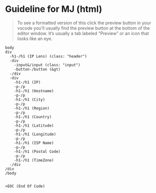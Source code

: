 # Guideline for MJ (html)

> To see a formatted version of this click the preview button in your vscode you’ll usually find the preview button at the bottom of the editor window. It’s usually a tab labeled “Preview” or an icon that looks like an eye.

```
body
div
  -h1-/h1 (IP Lens) (class: "header")
  -div
    -input&/input (class: "input")
    -button-/button (&gt)
  -/div
  -div
    -h1-/h1 (IP)
    -p-/p
    -h1-/h1 (Hostname)
    -p-/p
    -h1-/h1 (City)
    -p-/p
    -h1-/h1 (Region)
    -p-/p
    -h1-/h1 (Country)
    -p-/p
    -h1-/h1 (Latitude)
    -p-/p
    -h1-/h1 (Longitude)
    -p-/p
    -h1-/h1 (ISP Name)
    -p-/p
    -h1-/h1 (Postal Code)
    -p-/p
    -h1-/h1 (TimeZone)
  -/div
/div
/body


>EOC (End Of Code)
